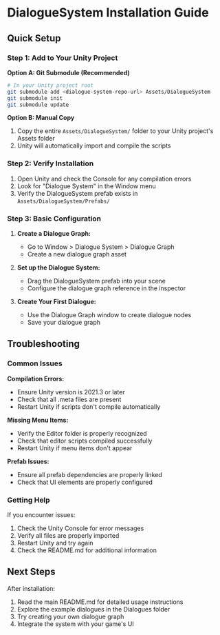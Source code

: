 # DialogueSystem Installation Guide

## Quick Setup

### Step 1: Add to Your Unity Project

**Option A: Git Submodule (Recommended)**

```bash
# In your Unity project root
git submodule add <dialogue-system-repo-url> Assets/DialogueSystem
git submodule init
git submodule update
```

**Option B: Manual Copy**

1. Copy the entire `Assets/DialogueSystem/` folder to your Unity project's Assets folder
2. Unity will automatically import and compile the scripts

### Step 2: Verify Installation

1. Open Unity and check the Console for any compilation errors
2. Look for "Dialogue System" in the Window menu
3. Verify the DialogueSystem prefab exists in `Assets/DialogueSystem/Prefabs/`

### Step 3: Basic Configuration

1. **Create a Dialogue Graph:**

   - Go to Window > Dialogue System > Dialogue Graph
   - Create a new dialogue graph asset

2. **Set up the Dialogue System:**

   - Drag the DialogueSystem prefab into your scene
   - Configure the dialogue graph reference in the inspector

3. **Create Your First Dialogue:**
   - Use the Dialogue Graph window to create dialogue nodes
   - Save your dialogue graph

## Troubleshooting

### Common Issues

**Compilation Errors:**

- Ensure Unity version is 2021.3 or later
- Check that all .meta files are present
- Restart Unity if scripts don't compile automatically

**Missing Menu Items:**

- Verify the Editor folder is properly recognized
- Check that editor scripts compiled successfully
- Restart Unity if menu items don't appear

**Prefab Issues:**

- Ensure all prefab dependencies are properly linked
- Check that UI elements are properly configured

### Getting Help

If you encounter issues:

1. Check the Unity Console for error messages
2. Verify all files are properly imported
3. Restart Unity and try again
4. Check the README.md for additional information

## Next Steps

After installation:

1. Read the main README.md for detailed usage instructions
2. Explore the example dialogues in the Dialogues folder
3. Try creating your own dialogue graph
4. Integrate the system with your game's UI

